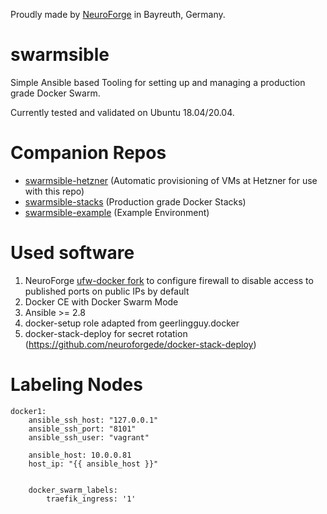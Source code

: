 Proudly made by [NeuroForge](https://neuroforge.de/) in Bayreuth, Germany.

# swarmsible

Simple Ansible based Tooling for setting up and managing a production grade Docker Swarm.

Currently tested and validated on Ubuntu 18.04/20.04.

# Companion Repos

- [swarmsible-hetzner](https://github.com/neuroforgede/swarmsible-hetzner) (Automatic provisioning of VMs at Hetzner for use with this repo)
- [swarmsible-stacks](https://github.com/neuroforgede/swarmsible-stacks) (Production grade Docker Stacks)
- [swarmsible-example](https://github.com/neuroforgede/swarmsible-example) (Example Environment)

# Used software

1. NeuroForge [ufw-docker fork](https://github.com/neuroforgede/ufw-docker) to configure firewall to disable access to published ports on public IPs by default
2. Docker CE with Docker Swarm Mode
3. Ansible >= 2.8
4. docker-setup role adapted from geerlingguy.docker
5. docker-stack-deploy for secret rotation (https://github.com/neuroforgede/docker-stack-deploy)

# Labeling Nodes

```
docker1:
    ansible_ssh_host: "127.0.0.1"
    ansible_ssh_port: "8101"
    ansible_ssh_user: "vagrant"

    ansible_host: 10.0.0.81
    host_ip: "{{ ansible_host }}"


    docker_swarm_labels:
        traefik_ingress: '1'
```
